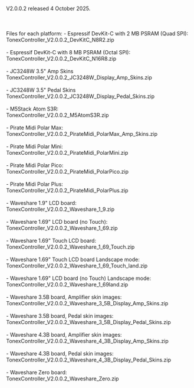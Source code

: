 <br>
V2.0.0.2 released 4 October 2025.
<br><br>
<br><br>
Files for each platform:
- Espressif DevKit-C with 2 MB PSRAM (Quad SPI):<br>
TonexController_V2.0.0.2_DevKitC_N8R2.zip
<br><br>
- Espressif DevKit-C with 8 MB PSRAM (Octal SPI):<br>
TonexController_V2.0.0.2_DevKitC_N16R8.zip
<br><br>
- JC3248W 3.5" Amp Skins<br>
TonexController_V2.0.0.2_JC3248W_Display_Amp_Skins.zip
<br><br>
- JC3248W 3.5" Pedal Skins<br>
TonexController_V2.0.0.2_JC3248W_Display_Pedal_Skins.zip
<br><br>
- M5Stack Atom S3R:<br>
TonexController_V2.0.0.2_M5AtomS3R.zip
<br><br>
- Pirate Midi Polar Max:<br>
TonexController_V2.0.0.2_PirateMidi_PolarMax_Amp_Skins.zip
<br><br>
- Pirate Midi Polar Mini:<br>
TonexController_V2.0.0.2_PirateMidi_PolarMini.zip
<br><br>
- Pirate Midi Polar Pico:<br>
TonexController_V2.0.0.2_PirateMidi_PolarPico.zip
<br><br>
- Pirate Midi Polar Plus:<br>
TonexController_V2.0.0.2_PirateMidi_PolarPlus.zip
<br><br>
- Waveshare 1.9" LCD board:<br>
TonexController_V2.0.0.2_Waveshare_1_9.zip
<br><br>
- Waveshare 1.69" LCD board (no Touch):<br>
TonexController_V2.0.0.2_Waveshare_1_69.zip
<br><br>
- Waveshare 1.69" Touch LCD board:<br>
TonexController_V2.0.0.2_Waveshare_1_69_Touch.zip
<br><br>
- Waveshare 1.69" Touch LCD board Landscape mode:<br>
TonexController_V2.0.0.2_Waveshare_1_69_Touch_land.zip
<br><br>
- Waveshare 1.69" LCD board (no Touch) Landscape mode:<br>
TonexController_V2.0.0.2_Waveshare_1_69land.zip
<br><br>
- Waveshare 3.5B board, Amplifier skin images:<br>
TonexController_V2.0.0.2_Waveshare_3_5B_Display_Amp_Skins.zip
<br><br>
- Waveshare 3.5B board, Pedal skin images:<br>
TonexController_V2.0.0.2_Waveshare_3_5B_Display_Pedal_Skins.zip
<br><br>
- Waveshare 4.3B board, Amplifier skin images:<br>
TonexController_V2.0.0.2_Waveshare_4_3B_Display_Amp_Skins.zip
<br><br>
- Waveshare 4.3B board, Pedal skin images:<br>
TonexController_V2.0.0.2_Waveshare_4_3B_Display_Pedal_Skins.zip
<br><br>
- Waveshare Zero board:<br>
TonexController_V2.0.0.2_Waveshare_Zero.zip



